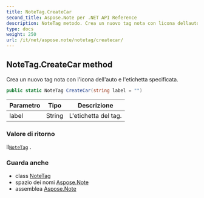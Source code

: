 ```yaml
---
title: NoteTag.CreateCar
second_title: Aspose.Note per .NET API Reference
description: NoteTag metodo. Crea un nuovo tag nota con licona dellauto e letichetta specificata.
type: docs
weight: 250
url: /it/net/aspose.note/notetag/createcar/
---
```

## NoteTag.CreateCar method

Crea un nuovo tag nota con l'icona dell'auto e l'etichetta specificata.

```csharp
public static NoteTag CreateCar(string label = "")
```

| Parametro | Tipo | Descrizione |
| --- | --- | --- |
| label | String | L'etichetta del tag. |

### Valore di ritorno

Il[`NoteTag`](../) .

### Guarda anche

* class [NoteTag](../)
* spazio dei nomi [Aspose.Note](../../notetag/)
* assemblea [Aspose.Note](../../../)


